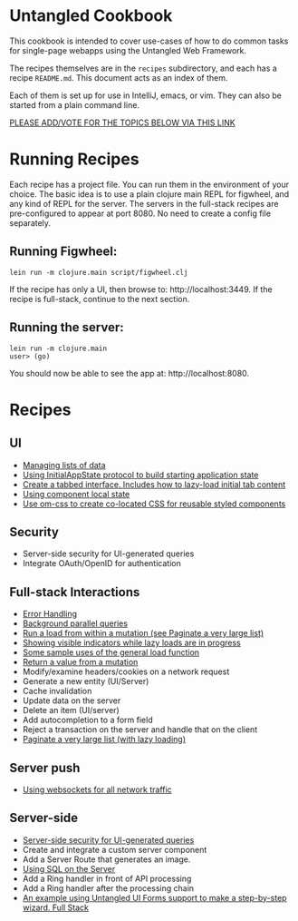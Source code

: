# Untangled Cookbook

This cookbook is intended to cover use-cases of how to do common tasks for single-page webapps using the 
Untangled Web Framework.

The recipes themselves are in the `recipes` subdirectory, and each has a recipe `README.md`. This document
acts as an index of them.

Each of them is set up for use in IntelliJ, emacs, or vim. They can also be started from a plain command line.

[PLEASE ADD/VOTE FOR THE TOPICS BELOW VIA THIS LINK](https://github.com/untangled-web/untangled-cookbook/wiki)

# Running Recipes

Each recipe has a project file. You can run them in the environment of your choice. The basic idea is to use a 
plain clojure main REPL for figwheel, and any kind of REPL for the server. The servers in the full-stack recipes
are pre-configured to appear at port 8080. No need to create a config file separately.

## Running Figwheel:

```
lein run -m clojure.main script/figwheel.clj
```

If the recipe has only a UI, then browse to: http://localhost:3449. If
the recipe is full-stack, continue to the next section.

## Running the server:

```
lein run -m clojure.main
user> (go)
```

You should now be able to see the app at: http://localhost:8080.

# Recipes

## UI

- [Managing lists of data](recipes/lists)
- [Using InitialAppState protocol to build starting application state](recipes/initial-app-state)
- [Create a tabbed interface. Includes how to lazy-load initial tab content](recipes/tabbed-interface)
- [Using component local state](recipes/component-local-state)
- [Use om-css to create co-located CSS for reusable styled components](recipes/css)

## Security 

- Server-side security for UI-generated queries
- Integrate OAuth/OpenID for authentication

## Full-stack Interactions

- [Error Handling](recipes/error-handling)
- [Background parallel queries](recipes/background-loads)
- [Run a load from within a mutation (see Paginate a very large list)](recipes/paginate-large-lists)
- [Showing visible indicators while lazy loads are in progress](recipes/lazy-loading-visual-indicators)
- [Some sample uses of the general load function](recipes/load-samples)
- [Return a value from a mutation](recipes/mutation-return-value)
- Modify/examine headers/cookies on a network request
- Generate a new entity (UI/Server)
- Cache invalidation
- Update data on the server
- Delete an item (UI/server)
- Add autocompletion to a form field
- Reject a transaction on the server and handle that on the client
- [Paginate a very large list (with lazy loading)](recipes/paginate-large-lists)

## Server push

- [Using websockets for all network traffic](recipes/websockets)

## Server-side

- [Server-side security for UI-generated queries](recipes/server-query-security)
- Create and integrate a custom server component
- Add a Server Route that generates an image.
- [Using SQL on the Server](recipes/sql)
- Add a Ring handler in front of API processing
- Add a Ring handler after the processing chain
- [An example using Untangled UI Forms support to make a step-by-step wizard. Full Stack](recipes/form-wizard)
